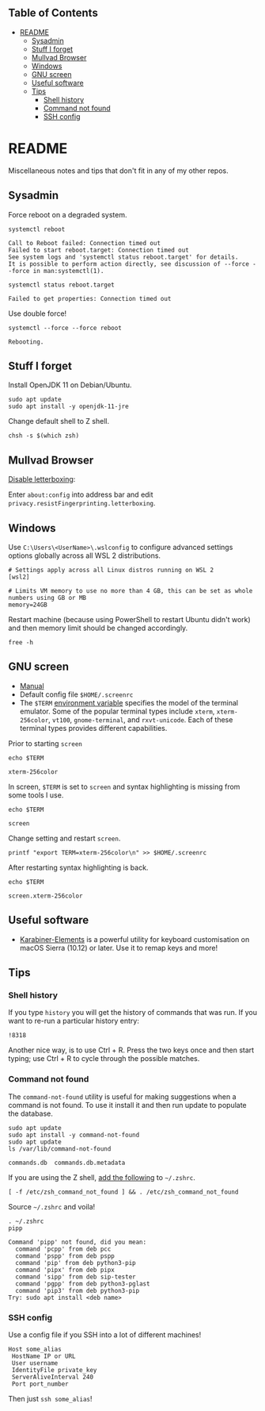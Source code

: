 ## Table of Contents

- [README](#readme)
  - [Sysadmin](#sysadmin)
  - [Stuff I forget](#stuff-i-forget)
  - [Mullvad Browser](#mullvad-browser)
  - [Windows](#windows)
  - [GNU screen](#gnu-screen)
  - [Useful software](#useful-software)
  - [Tips](#tips)
    - [Shell history](#shell-history)
    - [Command not found](#command-not-found)
    - [SSH config](#ssh-config)

# README

Miscellaneous notes and tips that don't fit in any of my other repos.

## Sysadmin

Force reboot on a degraded system.

```console
systemctl reboot
```
```
Call to Reboot failed: Connection timed out
Failed to start reboot.target: Connection timed out
See system logs and 'systemctl status reboot.target' for details.
It is possible to perform action directly, see discussion of --force --force in man:systemctl(1).
```

```console
systemctl status reboot.target
```
```
Failed to get properties: Connection timed out
```

Use double force!

```console
systemctl --force --force reboot
```
```
Rebooting.
```

## Stuff I forget

Install OpenJDK 11 on Debian/Ubuntu.

```console
sudo apt update
sudo apt install -y openjdk-11-jre
```

Change default shell to Z shell.

```console
chsh -s $(which zsh)
```

## Mullvad Browser

[Disable letterboxing](https://github.com/mullvad/mullvad-browser/issues/152#issuecomment-1944569635):

Enter `about:config` into address bar and edit `privacy.resistFingerprinting.letterboxing`.

## Windows

Use `C:\Users\<UserName>\.wslconfig` to configure advanced settings options globally across all WSL 2 distributions.

```
# Settings apply across all Linux distros running on WSL 2
[wsl2]

# Limits VM memory to use no more than 4 GB, this can be set as whole numbers using GB or MB
memory=24GB
```

Restart machine (because using PowerShell to restart Ubuntu didn't work) and then memory limit should be changed accordingly.

```console
free -h
```

## GNU screen

* [Manual](https://www.gnu.org/software/screen/manual/screen.html)
* Default config file `$HOME/.screenrc`
* The `$TERM` [environment variable](https://www.baeldung.com/linux/term-environment-variable) specifies the model of the terminal emulator. Some of the popular terminal types include `xterm`, `xterm-256color`, `vt100`, `gnome-terminal`, and `rxvt-unicode`. Each of these terminal types provides different capabilities.

Prior to starting `screen`

```console
echo $TERM
```
```
xterm-256color
```

In screen, `$TERM` is set to `screen` and syntax highlighting is missing from some tools I use.

```console
echo $TERM
```
```
screen
```

Change setting and restart `screen`.

```console
printf "export TERM=xterm-256color\n" >> $HOME/.screenrc
```

After restarting syntax highlighting is back.

```console
echo $TERM
```
```
screen.xterm-256color
```

## Useful software

*  [Karabiner-Elements](https://github.com/pqrs-org/Karabiner-Elements) is a powerful utility for keyboard customisation on macOS Sierra (10.12) or later. Use it to remap keys and more!

## Tips

### Shell history

If you type `history` you will get the history of commands that was run. If you want to re-run a particular history entry:

```console
!8318
```

Another nice way, is to use Ctrl + R. Press the two keys once and then start typing; use Ctrl + R to cycle through the possible matches.

### Command not found

The `command-not-found` utility is useful for making suggestions when a command is not found. To use it install it and then run update to populate the database.

```console
sudo apt update
sudo apt install -y command-not-found
sudo apt update
ls /var/lib/command-not-found
```
```
commands.db  commands.db.metadata
```

If you are using the Z shell, [add the following](https://unix.stackexchange.com/a/65506) to `~/.zshrc`.

```
[ -f /etc/zsh_command_not_found ] && . /etc/zsh_command_not_found
```

Source `~/.zshrc` and voila!

```console
. ~/.zshrc
pipp
```
```
Command 'pipp' not found, did you mean:
  command 'pcpp' from deb pcc
  command 'pspp' from deb pspp
  command 'pip' from deb python3-pip
  command 'pipx' from deb pipx
  command 'sipp' from deb sip-tester
  command 'pgpp' from deb python3-pglast
  command 'pip3' from deb python3-pip
Try: sudo apt install <deb name>
```

### SSH config

Use a config file if you SSH into a lot of different machines!

```
Host some_alias
 HostName IP or URL
 User username
 IdentityFile private_key
 ServerAliveInterval 240
 Port port_number
```

Then just `ssh some_alias`!
